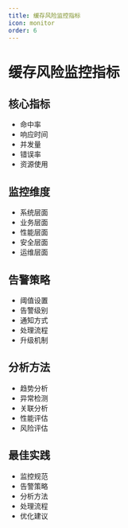 ```yaml
---
title: 缓存风险监控指标
icon: monitor
order: 6
---
```


# 缓存风险监控指标

## 核心指标
- 命中率
- 响应时间
- 并发量
- 错误率
- 资源使用

## 监控维度
- 系统层面
- 业务层面
- 性能层面
- 安全层面
- 运维层面

## 告警策略
- 阈值设置
- 告警级别
- 通知方式
- 处理流程
- 升级机制

## 分析方法
- 趋势分析
- 异常检测
- 关联分析
- 性能评估
- 风险评估

## 最佳实践
- 监控规范
- 告警策略
- 分析方法
- 处理流程
- 优化建议
